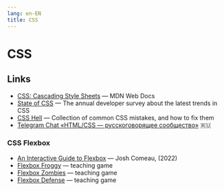 ```yaml
---
lang: en-EN 
title: CSS
---
```

# CSS

## Links
- [CSS: Cascading Style Sheets](https://developer.mozilla.org/en-US/docs/Web/CSS) — MDN Web Docs
- [State of CSS](https://stateofcss.com/en-us/) — The annual developer survey about the latest trends in CSS
- [CSS Hell](https://csshell.dev/) — Collection of common CSS mistakes, and how to fix them
- [Telegram Chat «HTML/CSS — русскоговорящее сообщество»](https://t.me/css_ru) 🇷🇺

### CSS Flexbox
- [An Interactive Guide to Flexbox](https://www.joshwcomeau.com/css/interactive-guide-to-flexbox/) — Josh Comeau, (2022)
- [Flexbox Froggy](http://flexboxfroggy.com/) — teaching game
- [Flexbox Zombies](https://mastery.games/flexboxzombies/) — teaching game
- [Flexbox Defense](http://www.flexboxdefense.com/) — teaching game
